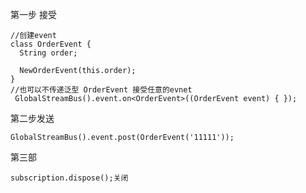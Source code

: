 
第一步 接受
```
//创建event
class OrderEvent {
  String order;

  NewOrderEvent(this.order);
}
//也可以不传递泛型 OrderEvent 接受任意的evnet
 GlobalStreamBus().event.on<OrderEvent>((OrderEvent event) { });
```


第二步发送
```
GlobalStreamBus().event.post(OrderEvent('11111'));
```


第三部
```
subscription.dispose();关闭
```